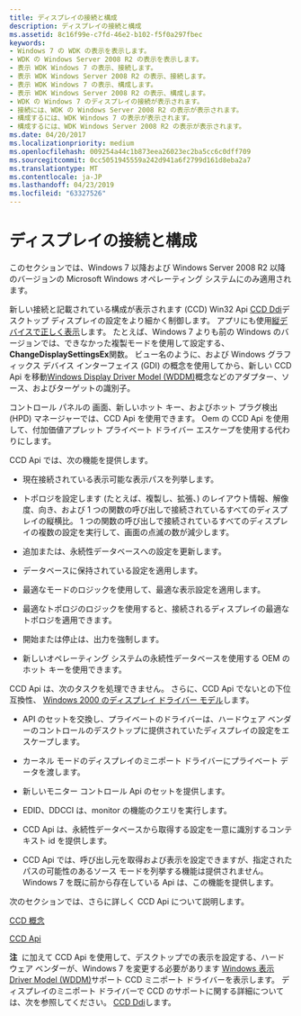 ```yaml
---
title: ディスプレイの接続と構成
description: ディスプレイの接続と構成
ms.assetid: 8c16f99e-c7fd-46e2-b102-f5f0a297fbec
keywords:
- Windows 7 の WDK の表示を表示します。
- WDK の Windows Server 2008 R2 の表示を表示します。
- 表示 WDK Windows 7 の表示、接続します。
- 表示 WDK Windows Server 2008 R2 の表示、接続します。
- 表示 WDK Windows 7 の表示、構成します。
- 表示 WDK Windows Server 2008 R2 の表示、構成します。
- WDK の Windows 7 のディスプレイの接続が表示されます。
- 接続には、WDK の Windows Server 2008 R2 の表示が表示されます。
- 構成するには、WDK Windows 7 の表示が表示されます。
- 構成するには、WDK Windows Server 2008 R2 の表示が表示されます。
ms.date: 04/20/2017
ms.localizationpriority: medium
ms.openlocfilehash: 009254a44c1b873eea26023ec2ba5cc6c0dff709
ms.sourcegitcommit: 0cc5051945559a242d941a6f2799d161d8eba2a7
ms.translationtype: MT
ms.contentlocale: ja-JP
ms.lasthandoff: 04/23/2019
ms.locfileid: "63327526"
---
```

# <a name="connecting-and-configuring-displays"></a>ディスプレイの接続と構成


このセクションでは、Windows 7 以降および Windows Server 2008 R2 以降のバージョンの Microsoft Windows オペレーティング システムにのみ適用されます。

新しい接続と記載されている構成が表示されます (CCD) Win32 Api [CCD Ddi](ccd-ddis.md)デスクトップ ディスプレイの設定をより細かく制御します。 アプリにも使用[縦デバイスで正しく表示](displaying-app-on-portrait-device.md)します。 たとえば、Windows 7 よりも前の Windows のバージョンでは、できなかった複製モードを使用して設定する、 **ChangeDisplaySettingsEx**関数。 ビュー名のように、および Windows グラフィックス デバイス インターフェイス (GDI) の概念を使用してから、新しい CCD Api を移動[Windows Display Driver Model (WDDM)](windows-vista-display-driver-model-design-guide.md)概念などのアダプター、ソース、およびターゲットの識別子。

コントロール パネルの 画面、新しいホット キー、およびホット プラグ検出 (HPD) マネージャーでは、CCD Api を使用できます。 Oem の CCD Api を使用して、付加価値アプレット プライベート ドライバー エスケープを使用する代わりにします。

CCD Api では、次の機能を提供します。

-   現在接続されている表示可能な表示パスを列挙します。

-   トポロジを設定します (たとえば、複製し、拡張、) のレイアウト情報、解像度、向き、および 1 つの関数の呼び出しで接続されているすべてのディスプレイの縦横比。 1 つの関数の呼び出しで接続されているすべてのディスプレイの複数の設定を実行して、画面の点滅の数が減少します。

-   追加または、永続性データベースへの設定を更新します。

-   データベースに保持されている設定を適用します。

-   最適なモードのロジックを使用して、最適な表示設定を適用します。

-   最適なトポロジのロジックを使用すると、接続されるディスプレイの最適なトポロジを適用できます。

-   開始または停止は、出力を強制します。

-   新しいオペレーティング システムの永続性データベースを使用する OEM のホット キーを使用できます。

CCD Api は、次のタスクを処理できません。 さらに、CCD Api でないとの下位互換性、 [Windows 2000 のディスプレイ ドライバー モデル](windows-2000-display-driver-model-design-guide.md)します。

-   API のセットを交換し、プライベートのドライバーは、ハードウェア ベンダーのコントロールのデスクトップに提供されていたディスプレイの設定をエスケープします。

-   カーネル モードのディスプレイのミニポート ドライバーにプライベート データを渡します。

-   新しいモニター コントロール Api のセットを提供します。

-   EDID、DDCCI は、monitor の機能のクエリを実行します。

-   CCD Api は、永続性データベースから取得する設定を一意に識別するコンテキスト id を提供します。

-   CCD Api では、呼び出し元を取得および表示を設定できますが、指定されたパスの可能性のあるソース モードを列挙する機能は提供されません。 Windows 7 を既に前から存在している Api は、この機能を提供します。

次のセクションでは、さらに詳しく CCD Api について説明します。

[CCD 概念](ccd-concepts.md)

[CCD Api](ccd-apis.md)

**注**  に加えて CCD Api を使用して、デスクトップでの表示を設定する、ハードウェア ベンダーが、Windows 7 を変更する必要があります [Windows 表示 Driver Model (WDDM)](windows-vista-display-driver-model-design-guide.md)サポート CCD ミニポート ドライバーを表示します。 ディスプレイのミニポート ドライバーで CCD のサポートに関する詳細については、次を参照してください。 [CCD Ddi](ccd-ddis.md)します。

 

 

 





